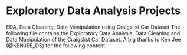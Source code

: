 # Exploratory Data Analysis Projects
EDA, Data Cleaning, Data Manipulation using Craigslist Car Dataset
The following file contains the Exploratory Data Analysis, Data Cleaning and Data Manipulation of the Craigslist Car Dataset.
A big thanks to Ken Jee (@KENJEE_DS) for the following content. 
